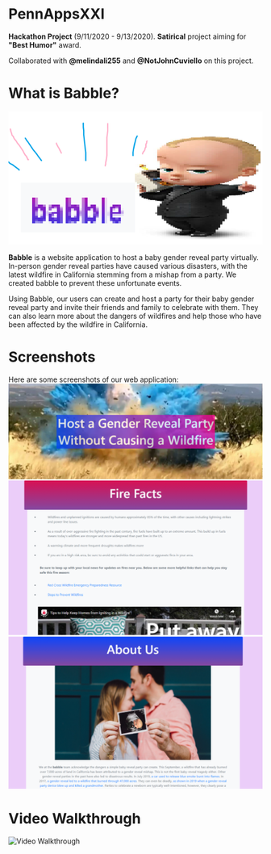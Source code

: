 # PennAppsXXI
**Hackathon Project** (9/11/2020 - 9/13/2020). **Satirical** project aiming for **"Best Humor"** award.

Collaborated with **@melindali255** and **@NotJohnCuviello** on this project.

# What is Babble?
<img src='images/boss_babble.jpg' title='logo' width='' alt='Logo' />

**Babble** is a website application to host a baby gender reveal party virtually. In-person gender reveal parties have caused various disasters, with the latest wildfire in California stemming from a mishap from a party. We created babble to prevent these unfortunate events.

Using Babble, our users can create and host a party for their baby gender reveal party and invite their friends and family to celebrate with them. They can also learn more about the dangers of wildfires and help those who have been affected by the wildfire in California. 

# Screenshots
Here are some screenshots of our web application:
<img src='images/homepage.jpg' title='homepage' width='' alt='Homepage Screenshot' />
<img src='images/facts.jpg' title='facts' width='' alt='Facts Screenshot' />
<img src='images/about_us.jpg' title='about us' width='' alt='About Us Screenshot' />

# Video Walkthrough
<img src='images/walkthrough3.gif' title='Video Walkthrough' width='' alt='Video Walkthrough' />
